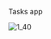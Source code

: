Tasks app

![1_40](https://github.com/user-attachments/assets/c81f50e4-d04b-41f9-b185-e9e05c8bf884)
